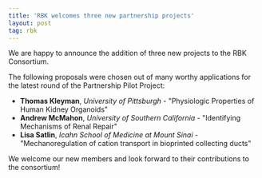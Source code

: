 ```yaml
---
title: 'RBK welcomes three new partnership projects'
layout: post
tag: rbk
---
```


We are happy to announce the addition of three new projects to the RBK Consortium.

The following proposals were chosen out of many worthy applications for the latest round of the Partnership Pilot Project:

<ul>
  <li><strong>Thomas Kleyman</strong>, <em>University of Pittsburgh</em> - "Physiologic Properties of Human Kidney Organoids"</li>
  <li><strong>Andrew McMahon</strong>, <em>University of Southern California</em> - "Identifying Mechanisms of Renal Repair"</li>
  <li><strong>Lisa Satlin</strong>, <em>Icahn School of Medicine at Mount Sinai</em> - "Mechanoregulation of cation transport in bioprinted collecting ducts"</li>
</ul>

We welcome our new members and look forward to their contributions to the consortium!
